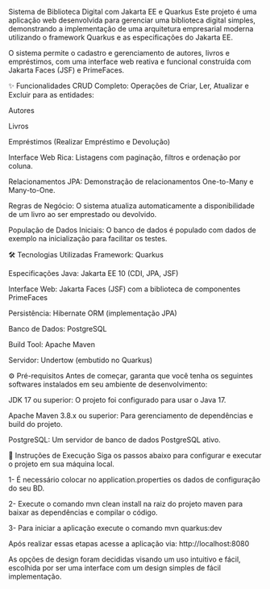Sistema de Biblioteca Digital com Jakarta EE e Quarkus
Este projeto é uma aplicação web desenvolvida para gerenciar uma biblioteca digital simples, demonstrando a implementação de uma arquitetura empresarial moderna utilizando o framework Quarkus e as especificações do Jakarta EE.

O sistema permite o cadastro e gerenciamento de autores, livros e empréstimos, com uma interface web reativa e funcional construída com Jakarta Faces (JSF) e PrimeFaces.

✨ Funcionalidades
CRUD Completo: Operações de Criar, Ler, Atualizar e Excluir para as entidades:

Autores

Livros

Empréstimos (Realizar Empréstimo e Devolução)

Interface Web Rica: Listagens com paginação, filtros e ordenação por coluna.

Relacionamentos JPA: Demonstração de relacionamentos One-to-Many e Many-to-One.

Regras de Negócio: O sistema atualiza automaticamente a disponibilidade de um livro ao ser emprestado ou devolvido.

População de Dados Iniciais: O banco de dados é populado com dados de exemplo na inicialização para facilitar os testes.

🛠️ Tecnologias Utilizadas
Framework: Quarkus

Especificações Java: Jakarta EE 10 (CDI, JPA, JSF)

Interface Web: Jakarta Faces (JSF) com a biblioteca de componentes PrimeFaces

Persistência: Hibernate ORM (implementação JPA)

Banco de Dados: PostgreSQL

Build Tool: Apache Maven

Servidor: Undertow (embutido no Quarkus)

⚙️ Pré-requisitos
Antes de começar, garanta que você tenha os seguintes softwares instalados em seu ambiente de desenvolvimento:

JDK 17 ou superior: O projeto foi configurado para usar o Java 17.

Apache Maven 3.8.x ou superior: Para gerenciamento de dependências e build do projeto.

PostgreSQL: Um servidor de banco de dados PostgreSQL ativo.

🚀 Instruções de Execução
Siga os passos abaixo para configurar e executar o projeto em sua máquina local.

1- É necessário colocar no application.properties os dados de configuração do seu BD.

2- Execute o comando mvn clean install na raiz do projeto maven para baixar as dependências e compilar o código.

3- Para iniciar a aplicação execute o comando mvn quarkus:dev

Após realizar essas etapas acesse a aplicação via: http://localhost:8080

As opções de design foram decididas visando um uso intuitivo e fácil, escolhida por ser uma interface com um design simples de fácil implementação.